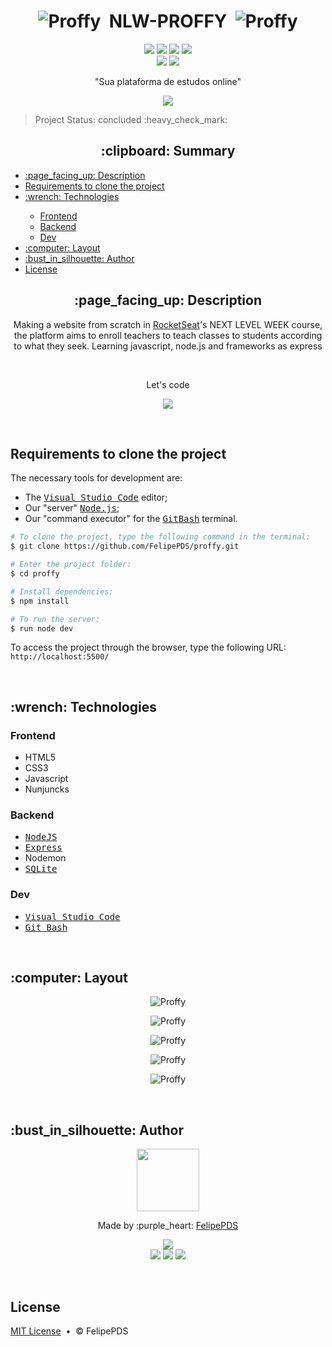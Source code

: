 # <h1 align="center"><img src="https://github.com/FelipePDS/NextLevelWeek-proffy/blob/master/public/images/favicon.png" alt="Proffy"/> &nbsp;NLW-PROFFY &nbsp;<img src="https://github.com/FelipePDS/NextLevelWeek-proffy/blob/master/public/images/favicon.png" alt="Proffy"/></h1>

<p align="center"><a href="https://nodejs.org/en/download/"><img src="https://img.shields.io/static/v1?label=node&message=v12.8.0&color=339933&style=flat&logo=node.js&logoColor=white"/></a> <a href="https://nodejs.org/en/download/"><img src="https://img.shields.io/static/v1?label=npm&message=v6.14.4&color=CB3837&style=flat&logo=npm&logoColor=white"/></a> <img src="https://img.shields.io/github/repo-size/FelipePDS/proffy"/> <a href="https://github.com/FelipePDS/proffy/blob/master/LICENSE/"><img src="https://img.shields.io/github/license/FelipePDS/proffy"/></a> <br> <img src="https://img.shields.io/static/v1?label=backend&message=Express&color=8257e5&style=flat&logo=+&logoColor=white"/> <img src="https://img.shields.io/static/v1?label=frontend&message=HTML5+|+CSS3+|+JavaScript&color=8257e5&style=flat&logo=+&logoColor=white"/></p>

<p align="center">"Sua plataforma de estudos online"</p>
<p align="center"><img src="https://github.com/FelipePDS/NextLevelWeek-proffy/blob/master/public/images/proffy.png"/></p>

<p align="right"><blockquote>Project Status: concluded :heavy_check_mark:</blockquote></p>

<h2 align="center">:clipboard: Summary</h2>
<p>
    <ul>
        <li><a href="#description">:page_facing_up: Description</a></li>
        <li><a href="#clone-project">Requirements to clone the project</a></li>
        <li><a href="#technologies">:wrench: Technologies</a></li>
            <ul>
                <li><a href="#technologies-frontend">Frontend</a></li>
                <li><a href="#technologies-backend">Backend</a></li>
                <li><a href="#technologies-dev">Dev</a></li>
            </ul>
        <li><a href="#layout">:computer: Layout</a></li>
        <li><a href="#author">:bust_in_silhouette: Author</a></li>
        <li><a href="#license">License</a></li>
    </ul>
</p>

<h2 align="center" id="description">:page_facing_up: Description</h2>
<p align="center">Making a website from scratch in <a href="https://rocketseat.com.br/">RocketSeat</a>'s NEXT LEVEL WEEK course, the platform aims to enroll teachers to teach classes to students according to what they seek. Learning javascript, node.js and frameworks as express</p> <br>
<p align="center">Let's code</p>
<p align="center"><img src="https://github.com/FelipePDS/NextLevelWeek-proffy/blob/master/public/images/git-06.png"/></p><br>

<h2 id="clone-project">Requirements to clone the project</h2>
<p>The necessary tools for development are:
    <ul>
        <li>The <kbd><a href="https://code.visualstudio.com/">Visual Studio Code</a></kbd> editor;</li>
        <li>Our "server" <kbd><a href="https://nodejs.org/">Node.js</a></kbd>;</li>
        <li>Our "command executor" for the <kbd><a href="https://git-scm.com/downloads">GitBash</a></kbd> terminal.</li>
    </ul>
</p>

```bash
# To clone the project, type the following command in the terminal:
$ git clone https://github.com/FelipePDS/proffy.git

# Enter the project folder:
$ cd proffy

# Install dependencies:
$ npm install

# To run the server:
$ run node dev
```

<p>To access the project through the browser, type the following URL: <br><code>http://localhost:5500/</code></p>

<br>

<h2 id="technologies">:wrench: Technologies</h2>

<h3 id="technologies-frontend">Frontend</h3>
<ul>
    <li>HTML5</li>
    <li>CSS3</li>
    <li>Javascript</li>
    <li>Nunjuncks</li>
</ul>

<h3 id="technologies-backend">Backend</h3>
<ul>
    <li><kbd><a href="https://nodejs.org/">NodeJS</a></kbd></li>
    <li><kbd><a href="https://expressjs.com/pt-br/">Express</a></kbd></li>
    <li>Nodemon</li>
    <li><kbd><a href="https://www.sqlite.org/">SQLite</a></kbd></li>
</ul>

<h3 id="technologies-dev">Dev</h3>
<ul>
    <li><kbd><a href="https://code.visualstudio.com/">Visual Studio Code</a></kbd></li>
    <li><kbd><a href="https://git-scm.com/downloads">Git Bash</a></kbd></li>
</ul>

<br>

<h2 id="layout">:computer: Layout</h2>
<p align="center"><img src="https://github.com/FelipePDS/NextLevelWeek-proffy/blob/master/public/images/git-01.JPG" alt="Proffy"/></p>
<p align="center"><img src="https://github.com/FelipePDS/NextLevelWeek-proffy/blob/master/public/images/git-02.JPG" alt="Proffy"/></p>
<p align="center"><img src="https://github.com/FelipePDS/NextLevelWeek-proffy/blob/master/public/images/git-03.JPG" alt="Proffy"/></p>
<p align="center"><img src="https://github.com/FelipePDS/NextLevelWeek-proffy/blob/master/public/images/git-04.JPG" alt="Proffy"/></p>
<p align="center"><img src="https://github.com/FelipePDS/NextLevelWeek-proffy/blob/master/public/images/git-05.JPG" alt="Proffy"/></p>

<br>

<h2 id="author">:bust_in_silhouette: Author</h2>
<p align="center"><img width="100px" src="https://avatars.githubusercontent.com/u/64941387?s=400&u=a9c0d7a657b0b0b644d41cd88966e0a89d0a67a6&v=4"/></p>
<p align="center">Made by :purple_heart: <a href="https://felipepds.github.io/">FelipePDS</a></p>
<p align="center"><a href="https://app.rocketseat.com.br/me/felipe-pinto-da-silva-03738"><img src="https://img.shields.io/static/v1?label=RocketSeat&message=Felipe+Pinto+Da+Silva&color=8257e6&style=flat&logo=+&logoColor=white"/></a> <br> <a href="https://www.linkedin.com/in/felipe-p-da-silva-a55b891ba/?lipi=urn%3Ali%3Apage%3Ad_flagship3_feed%3BiErPy3g7Q1KGOaD%2BsGw%2Fpg%3D%3D"><img src="https://img.shields.io/static/v1?label=+&message=Felipe+P.+Da+Silva&color=0A66C2&style=flat&logo=linkedin&logoColor=white"/></a> <a href="https://twitter.com/FelipePintoDaS1"><img src="https://img.shields.io/static/v1?label=+&message=@FelipePintoDaS1&color=1DA1F2&style=flat&logo=twitter&logoColor=white"/></a> <img src="https://img.shields.io/static/v1?label=+&message=felipepdasilva66@gmail.com&color=EA4335&style=flat&logo=gmail&logoColor=white"/></p>

<br>

<h2 id="license">License</h2>
<p><a href="https://github.com/FelipePDS/NextLevelWeek2-proffy/blob/master/LICENSE">MIT License</a> &nbsp;&bull;&nbsp; &copy; FelipePDS</p>
